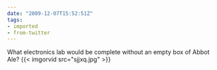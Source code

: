 ```yaml
---
date: "2009-12-07T15:52:51Z"
tags:
- imported
- from-twitter
---
```

What electronics lab would be complete without an empty box of Abbot Ale? {{< imgorvid src="sjjxq.jpg" >}}
